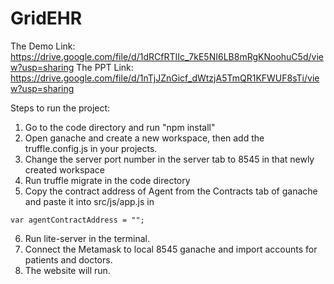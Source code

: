 # GridEHR

The Demo Link: https://drive.google.com/file/d/1dRCfRTIIc_7kE5NI6LB8mRgKNoohuC5d/view?usp=sharing
The PPT Link: https://drive.google.com/file/d/1nTjJZnGicf_dWtzjA5TmQR1KFWUF8sTi/view?usp=sharing

Steps to run the project:

1. Go to the code directory and run "npm install"
2. Open ganache	and create a new workspace, then add the truffle.config.js in your projects.
3. Change the server port number in the server tab to 8545 in that newly created workspace
4. Run truffle migrate in the code directory
5. Copy the contract address of Agent from the Contracts tab of ganache and paste it into src/js/app.js in 

```var agentContractAddress = "";```

6. Run lite-server in the terminal.
7. Connect the Metamask to local 8545 ganache and import accounts for patients and doctors.
8. The website will run.

